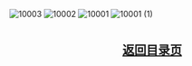 ![10003](https://github.com/user-attachments/assets/b036691e-55ef-4696-9492-342f70bff66e)
![10002](https://github.com/user-attachments/assets/4c94ebb1-d105-402a-b9e9-518202a8c486)
![10001](https://github.com/user-attachments/assets/4e8a4b5f-9b46-446f-befc-2e144ad53b03)
![10001 (1)](https://github.com/user-attachments/assets/f971188e-2b9c-49a6-8e0d-3d7a0a3f1132)
# <h2 align="center">[返回目录页](https://github.com/whaogx/Image/)</h2>
